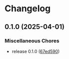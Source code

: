 # Changelog

## 0.1.0 (2025-04-01)


### Miscellaneous Chores

* release 0.1.0 ([67ed590](https://github.com/Bouvet-AI-Sandbox/model-context-protocol-investigations/commit/67ed59005c5c6e9bdf7b0ddea2537c7ea4566880))
